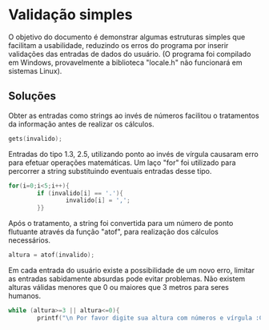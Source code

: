 # Validação simples
O objetivo do documento é demonstrar algumas estruturas simples que facilitam a usabilidade, reduzindo os erros do programa por inserir validações das entradas de dados do usuário. (O programa foi compilado em Windows, provavelmente a biblioteca "locale.h" não funcionará em sistemas Linux).

## Soluções
Obter as entradas como strings ao invés de números facilitou o tratamentos da informação antes de realizar os cálculos.
```cpp
gets(invalido);
```
Entradas do tipo 1.3, 2.5, utilizando ponto ao invés de vírgula causaram erro para efetuar operações matemáticas. Um laço "for" foi utilizado para percorrer a string substituindo eventuais entradas desse tipo.
```cpp
for(i=0;i<5;i++){
        if (invalido[i] == '.'){
                invalido[i] = ',';
        }}
```
Após o tratamento, a string foi convertida para um número de ponto flutuante através da função "atof", para realização dos cálculos necessários.
```cpp
altura = atof(invalido);
```
Em cada entrada do usuário existe a possibilidade de um novo erro, limitar as entradas sabidamente absurdas pode evitar problemas. Não existem alturas válidas menores que 0 ou maiores que 3 metros para seres humanos.
```cpp
while (altura>=3 || altura<=0){
        printf("\n Por favor digite sua altura com números e vírgula :C\n\n R: ");
``` 

